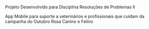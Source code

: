 Projeto Desenvolvido para Disciplina Resoluções de Problemas II

App Mobile para suporte a veterinários e profissionais que cuidam da campanha do Outubro Rosa Canino e Felino

